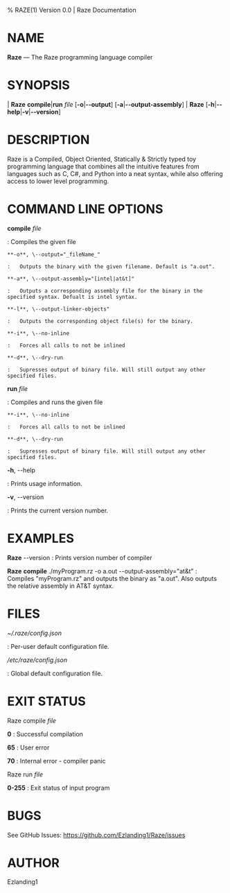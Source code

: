 % RAZE(1) Version 0.0 | Raze Documentation

# NAME

**Raze** — The Raze programming language compiler

# SYNOPSIS

| **Raze** **compile**|**run** _file_ \[**-o**|**\--output**] \[**-a**|**\--output-assembly**]
| **Raze** \[**-h**|**\--help**|**-v**|**\--version**]

# DESCRIPTION

Raze is a Compiled, Object Oriented, Statically & Strictly typed toy programming language that combines all the intuitive features from languages such as C, C#, and Python into a neat syntax, while also offering access to lower level programming.

# COMMAND LINE OPTIONS

**compile** _file_

: Compiles the given file

    **-o**, \--output="_fileName_"

    :   Outputs the binary with the given filename. Default is "a.out".

    **-a**, \--output-assembly="[intel|at&t]" 

    :   Outputs a corresponding assembly file for the binary in the specified syntax. Defualt is intel syntax.

    **-l**, \--output-linker-objects" 

    :   Outputs the corresponding object file(s) for the binary.

    **-i**, \--no-inline

    :   Forces all calls to not be inlined

    **-d**, \--dry-run

    :   Supresses output of binary file. Will still output any other specified files.


**run** _file_

: Compiles and runs the given file

    **-i**, \--no-inline

    :   Forces all calls to not be inlined
    
    **-d**, \--dry-run

    :   Supresses output of binary file. Will still output any other specified files.



**-h**, \--help

:   Prints usage information. 

**-v**, \--version

:   Prints the current version number.

# EXAMPLES

**Raze** \--version
:   Prints version number of compiler

**Raze** **compile** ./myProgram.rz -o a.out \--output-assembly="at&t"
:   Compiles "myProgram.rz" and outputs the binary as "a.out". Also outputs the relative assembly in AT&T syntax.

# FILES

*~/.raze/config.json*

:   Per-user default configuration file.

*/etc/raze/config.json*

:   Global default configuration file.


# EXIT STATUS

Raze compile _file_

**0** 
:   Successful compilation

**65**
:   User error

**70**
:   Internal error - compiler panic

Raze run _file_

**0-255** 
:   Exit status of input program


# BUGS

See GitHub Issues: <https://github.com/Ezlanding1/Raze/issues>

# AUTHOR

Ezlanding1 <!-- <foo@example.org> -->